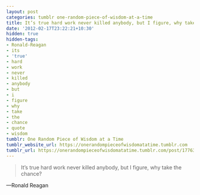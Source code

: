 ```yaml
---
layout: post
categories: tumblr one-random-piece-of-wisdom-at-a-time
title: It’s true hard work never killed anybody, but I figure, why take the chance?
date: '2012-02-17T23:22:21+10:30'
hidden: true
hidden-tags:
- Ronald-Reagan
- its
- 'true'
- hard
- work
- never
- killed
- anybody
- but
- i
- figure
- why
- take
- the
- chance
- quote
- wisdom
tumblr: One Random Piece of Wisdom at a Time
tumblr_website_url: https://onerandompieceofwisdomatatime.tumblr.com
tumblr_url: https://onerandompieceofwisdomatatime.tumblr.com/post/17763157496/its-true-hard-work-never-killed-anybody-but-i
---
```

> It’s true hard work never killed anybody, but I figure, why take the chance?

—Ronald Reagan
